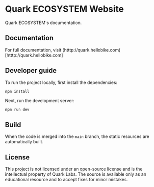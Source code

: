 # Quark ECOSYSTEM Website

Quark ECOSYSTEM's documentation.


## Documentation
For full documentation, visit (htttp://quark.hellobike.com)[htttp://quark.hellobike.com]


## Developer guide
To run the project locally, first install the dependencies:

```bash
npm install
```

Next, run the development server:

```
npm run dev
```

## Build

When the code is merged into the `main` branch, the static resources are automatically built.

## License

This project is not licensed under an open-source license and is the intellectual property of Quark Labs. The source is available only as an educational resource and to accept fixes for minor mistakes.
